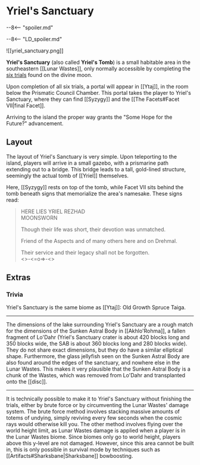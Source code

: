 # Yriel's Sanctuary

--8<-- "spoiler.md"

--8<-- "LD_spoiler.md"

![[yriel_sanctuary.png]]

**Yriel's Sanctuary** (also called **Yriel's Tomb**) is a small habitable area in the southeastern [[Lunar Wastes]], only normally accessible by completing the [six trials](/World/Post-75_Area/Points_of_Interest/Trials/) found on the divine moon.

Upon completion of all six trials, a portal will appear in [[Ytaj]], in the room below the Prismatic Council Chamber. This portal takes the player to Yriel's Sanctuary, where they can find [[Syzygy]] and the [[The Facets#Facet VII|final Facet]].

Arriving to the island the proper way grants the "Some Hope for the Future?" advancement.

## Layout

The layout of Yriel's Sanctuary is very simple. Upon teleporting to the island, players will arrive in a small gazebo, with a prismarine path extending out to a bridge. This bridge leads to a tall, gold-lined structure, seemingly the actual tomb of [[Yriel]] themselves.

Here, [[Syzygy]] rests on top of the tomb, while Facet VII sits behind the tomb beneath signs that memorialize the area's namesake. These signs read:

> HERE LIES YRIEL REZHAD <br>
> MOONSWORN <br>
> 
> Though their life was short, their devotion was unmatched.
> 
> Friend of the Aspects and of many others here and on Drehmal.
>
> Their service and their legacy shall not be forgotten. <br>
> <>-<=o=>-<>

## Extras

### Trivia

Yriel's Sanctuary is the same biome as [[Ytaj]]: Old Growth Spruce Taiga.

***

The dimensions of the lake surrounding Yriel's Sanctuary are a rough match for the dimensions of the Sunken Astral Body in [[Akhlo'Rohma]], a fallen fragment of Lo'Dahr (Yriel's Sanctuary crater is about 420 blocks long and 350 blocks wide, the SAB is about 360 blocks long and 280 blocks wide). They do not share exact dimensions, but they do have a similar elliptical shape. Furthermore, the glass jellyfish seen on the Sunken Astral Body are also found around the edges of the sanctuary, and nowhere else in the Lunar Wastes. This makes it very plausible that the Sunken Astral Body is a chunk of the Wastes, which was removed from Lo'Dahr and transplanted onto the [[disc]].

***  

It is technically possible to make it to Yriel's Sanctuary without finishing the trials, either by brute force or by circumventing the Lunar Wastes' damage system. The brute force method involves stacking massive amounts of totems of undying, simply reviving every few seconds when the cosmic rays would otherwise kill you. The other method involves flying over the world height limit, as Lunar Wastes damage is applied when a player is in the Lunar Wastes biome. Since biomes only go to world height, players above this y-level are not damaged. However, since this area cannot be built in, this is only possible in survival mode by techniques such as [[Artifacts#Sharksbane|Sharksbane]] bowboosting.
